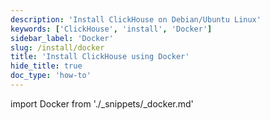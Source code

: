 ```yaml
---
description: 'Install ClickHouse on Debian/Ubuntu Linux'
keywords: ['ClickHouse', 'install', 'Docker']
sidebar_label: 'Docker'
slug: /install/docker
title: 'Install ClickHouse using Docker'
hide_title: true
doc_type: 'how-to'
---
```


import Docker from './_snippets/_docker.md'

<Docker/>
